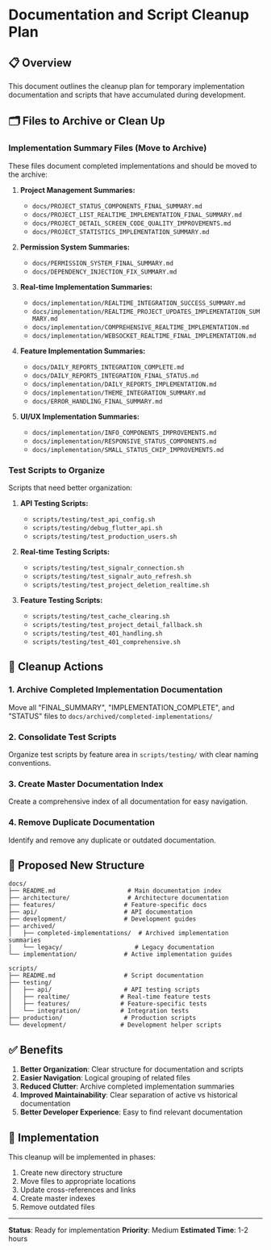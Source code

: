 # Documentation and Script Cleanup Plan

## 📋 Overview

This document outlines the cleanup plan for temporary implementation documentation and scripts that have accumulated during development.

## 🗂️ Files to Archive or Clean Up

### Implementation Summary Files (Move to Archive)
These files document completed implementations and should be moved to the archive:

1. **Project Management Summaries:**
   - `docs/PROJECT_STATUS_COMPONENTS_FINAL_SUMMARY.md`
   - `docs/PROJECT_LIST_REALTIME_IMPLEMENTATION_FINAL_SUMMARY.md`
   - `docs/PROJECT_DETAIL_SCREEN_CODE_QUALITY_IMPROVEMENTS.md`
   - `docs/PROJECT_STATISTICS_IMPLEMENTATION_SUMMARY.md`

2. **Permission System Summaries:**
   - `docs/PERMISSION_SYSTEM_FINAL_SUMMARY.md`
   - `docs/DEPENDENCY_INJECTION_FIX_SUMMARY.md`

3. **Real-time Implementation Summaries:**
   - `docs/implementation/REALTIME_INTEGRATION_SUCCESS_SUMMARY.md`
   - `docs/implementation/REALTIME_PROJECT_UPDATES_IMPLEMENTATION_SUMMARY.md`
   - `docs/implementation/COMPREHENSIVE_REALTIME_IMPLEMENTATION.md`
   - `docs/implementation/WEBSOCKET_REALTIME_FINAL_IMPLEMENTATION.md`

4. **Feature Implementation Summaries:**
   - `docs/DAILY_REPORTS_INTEGRATION_COMPLETE.md`
   - `docs/DAILY_REPORTS_INTEGRATION_FINAL_STATUS.md`
   - `docs/implementation/DAILY_REPORTS_IMPLEMENTATION.md`
   - `docs/implementation/THEME_INTEGRATION_SUMMARY.md`
   - `docs/ERROR_HANDLING_FINAL_SUMMARY.md`

5. **UI/UX Implementation Summaries:**
   - `docs/implementation/INFO_COMPONENTS_IMPROVEMENTS.md`
   - `docs/implementation/RESPONSIVE_STATUS_COMPONENTS.md`
   - `docs/implementation/SMALL_STATUS_CHIP_IMPROVEMENTS.md`

### Test Scripts to Organize
Scripts that need better organization:

1. **API Testing Scripts:**
   - `scripts/testing/test_api_config.sh`
   - `scripts/testing/debug_flutter_api.sh`
   - `scripts/testing/test_production_users.sh`

2. **Real-time Testing Scripts:**
   - `scripts/testing/test_signalr_connection.sh`
   - `scripts/testing/test_signalr_auto_refresh.sh`
   - `scripts/testing/test_project_deletion_realtime.sh`

3. **Feature Testing Scripts:**
   - `scripts/testing/test_cache_clearing.sh`
   - `scripts/testing/test_project_detail_fallback.sh`
   - `scripts/testing/test_401_handling.sh`
   - `scripts/testing/test_401_comprehensive.sh`

## 🎯 Cleanup Actions

### 1. Archive Completed Implementation Documentation
Move all "FINAL_SUMMARY", "IMPLEMENTATION_COMPLETE", and "STATUS" files to `docs/archived/completed-implementations/`

### 2. Consolidate Test Scripts
Organize test scripts by feature area in `scripts/testing/` with clear naming conventions.

### 3. Create Master Documentation Index
Create a comprehensive index of all documentation for easy navigation.

### 4. Remove Duplicate Documentation
Identify and remove any duplicate or outdated documentation.

## 📁 Proposed New Structure

```
docs/
├── README.md                    # Main documentation index
├── architecture/                # Architecture documentation
├── features/                   # Feature-specific docs
├── api/                        # API documentation
├── development/                # Development guides
├── archived/
│   ├── completed-implementations/  # Archived implementation summaries
│   └── legacy/                    # Legacy documentation
└── implementation/             # Active implementation guides

scripts/
├── README.md                   # Script documentation
├── testing/
│   ├── api/                    # API testing scripts
│   ├── realtime/              # Real-time feature tests
│   ├── features/              # Feature-specific tests
│   └── integration/           # Integration tests
├── production/                 # Production scripts
└── development/               # Development helper scripts
```

## ✅ Benefits

1. **Better Organization**: Clear structure for documentation and scripts
2. **Easier Navigation**: Logical grouping of related files
3. **Reduced Clutter**: Archive completed implementation summaries
4. **Improved Maintainability**: Clear separation of active vs historical documentation
5. **Better Developer Experience**: Easy to find relevant documentation

## 🚀 Implementation

This cleanup will be implemented in phases:
1. Create new directory structure
2. Move files to appropriate locations
3. Update cross-references and links
4. Create master indexes
5. Remove outdated files

---

**Status**: Ready for implementation
**Priority**: Medium
**Estimated Time**: 1-2 hours
